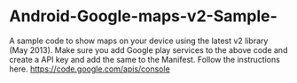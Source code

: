 Android-Google-maps-v2-Sample-
==============================

A sample code to show maps on your device using the latest v2 library (May 2013).  Make sure you add Google play services to the above code and create a API key and add the same to the Manifest. Follow the instructions here. https://code.google.com/apis/console
